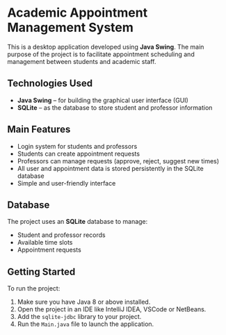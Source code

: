 #  Academic Appointment Management System

This is a desktop application developed using **Java Swing**. The main purpose of the project is to facilitate appointment scheduling and management between students and academic staff.

##  Technologies Used

- **Java Swing** – for building the graphical user interface (GUI)
- **SQLite** – as the database to store student and professor information

##  Main Features

- Login system for students and professors
- Students can create appointment requests
- Professors can manage requests (approve, reject, suggest new times)
- All user and appointment data is stored persistently in the SQLite database
- Simple and user-friendly interface

##  Database

The project uses an **SQLite** database to manage:
- Student and professor records
- Available time slots
- Appointment requests

##  Getting Started

To run the project:

1. Make sure you have Java 8 or above installed.
2. Open the project in an IDE like IntelliJ IDEA, VSCode or NetBeans.
3. Add the `sqlite-jdbc` library to your project.
4. Run the `Main.java` file to launch the application.

